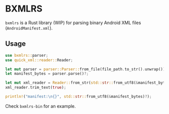 # BXMLRS

`bxmlrs` is a Rust library (WIP) for parsing binary Android XML files (`AndroidManifest.xml`).

## Usage

```rust
use bxmlrs::parser;
use quick_xml::reader::Reader;

let mut parser = parser::Parser::from_file(file_path.to_str().unwrap())?;
let manifest_bytes = parser.parse()?;

let mut xml_reader = Reader::from_str(std::str::from_utf8(&manifest_bytes)?);
xml_reader.trim_text(true);

println!("manifest:\n{}", std::str::from_utf8(&manifest_bytes)?);

```

Check `bxmlrs-bin` for an example.
